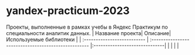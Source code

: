 # yandex-practicum-2023
Проекты, выполненные в рамках учебы в Яндекс Практикум по специальности аналитик данных.
| Название проекта| Описание| Используемые библиотеки |
| :-------------------------- | :--------------------------------------------------- |:------------------------------|
|                       |                        |                            |
